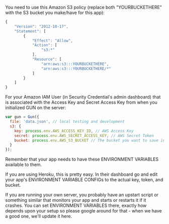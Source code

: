 You need to use this Amazon S3 policy (replace both "YOURBUCKETHERE" with the S3 bucket you make/have for this app):

```javascript
{
    "Version": "2012-10-17",
    "Statement": [
        {
            "Effect": "Allow",
            "Action": [
                "s3:*"
            ],
            "Resource": [
                "arn:aws:s3:::YOURBUCKETHERE",
                "arn:aws:s3:::YOURBUCKETHERE/*"
            ]
        }
    ]
}
```

For your Amazon IAM User (in Security Credential's admin dashboard) that is associated with the Access Key and Secret Access Key from when you initialized GUN on the server:

```javascript
var gun = Gun({
  file: 'data.json', // local testing and development
  s3: {
    key: process.env.AWS_ACCESS_KEY_ID, // AWS Access Key
    secret: process.env.AWS_SECRET_ACCESS_KEY, // AWS Secret Token
    bucket: process.env.AWS_S3_BUCKET // The bucket you want to save into
  }
});
```
Remember that your app needs to have these ENVIRONMENT VARIABLES available to them.

If you are using Heroku, this is pretty easy. In their dashboard go and edit your app's ENVIRONMENT VARIABLE CONFIGs to the actual key, token, and bucket.

If you are running your own server, you probably have an upstart script or something similar that monitors your app and starts or restarts it if it crashes. You can set ENVIRONMENT VARIABLES there, exactly how depends upon your setup so please google around for that - when we have a good one, we'll update it here.